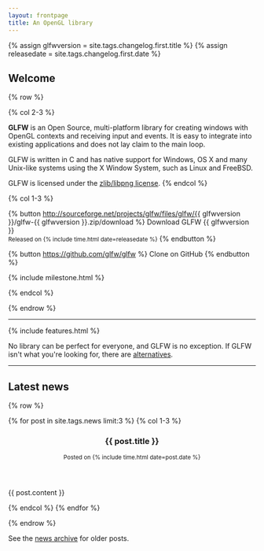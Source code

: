 ```yaml
---
layout: frontpage
title: An OpenGL library
---
```


{% assign glfwversion = site.tags.changelog.first.title %}
{% assign releasedate = site.tags.changelog.first.date %}

## Welcome

{% row %}

{% col 2-3 %}

**GLFW** is an Open Source, multi-platform library for creating windows with
OpenGL contexts and receiving input and events.  It is easy to integrate into
existing applications and does not lay claim to the main loop.

GLFW is written in C and has native support for Windows, OS X and many Unix-like
systems using the X Window System, such as Linux and FreeBSD.

GLFW is licensed under the [zlib/libpng license](license.html).
{% endcol %}

{% col 1-3 %}

{% button http://sourceforge.net/projects/glfw/files/glfw/{{ glfwversion }}/glfw-{{ glfwversion }}.zip/download %}
Download GLFW {{ glfwversion }}
<br>
<small>Released on {% include time.html date=releasedate %}</small>
{% endbutton %}

{% button https://github.com/glfw/glfw %}
Clone on GitHub
{% endbutton %}

{% include milestone.html %}

{% endcol %}

{% endrow %}

---

{% include features.html %}

No library can be perfect for everyone, and GLFW is no exception.  If GLFW isn't
what you're looking for, there are [alternatives](alternatives.html).

---

## Latest news

{% row %}

{% for post in site.tags.news limit:3 %}
{% col 1-3 %}
<article>
<header>

<h3>{{ post.title }}</h3>
<small>
Posted on {% include time.html date=post.date %}
</small>

</header>

{{ post.content }}

</article>
{% endcol %}
{% endfor %}

{% endrow %}

See the [news archive](news.html) for older posts.
